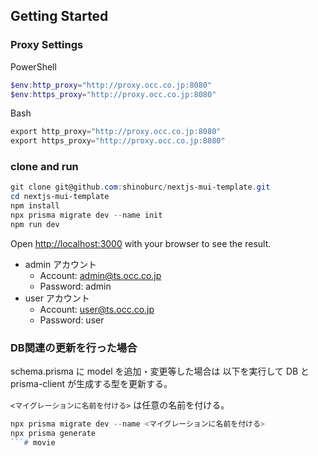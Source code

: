 ## Getting Started

### Proxy Settings

PowerShell

```powershell
$env:http_proxy="http://proxy.occ.co.jp:8080"
$env:https_proxy="http://proxy.occ.co.jp:8080"
```

Bash
```powershell
export http_proxy="http://proxy.occ.co.jp:8080"
export https_proxy="http://proxy.occ.co.jp:8080"
```

### clone and run

```powershell
git clone git@github.com:shinoburc/nextjs-mui-template.git
cd nextjs-mui-template
npm install
npx prisma migrate dev --name init
npm run dev
```

Open [http://localhost:3000](http://localhost:3000) with your browser to see the result.

- admin アカウント
  - Account: admin@ts.occ.co.jp
  - Password: admin
- user アカウント
  - Account: user@ts.occ.co.jp
  - Password: user

### DB関連の更新を行った場合

schema.prisma に model を追加・変更等した場合は
以下を実行して DB と prisma-client が生成する型を更新する。

`<マイグレーションに名前を付ける>` は任意の名前を付ける。

```powershell
npx prisma migrate dev --name <マイグレーションに名前を付ける>
npx prisma generate
```#   m o v i e  
 